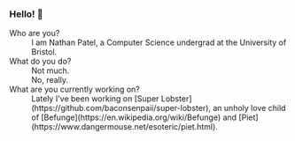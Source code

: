 ### Hello! 👋

<dl>
	<dt>Who are you?</dt>
	<dd>I am Nathan Patel, a Computer Science undergrad at the University of Bristol.</dd>
	<dt>What do you do?</dt>
	<dd>Not much.<br />No, really.</dd>
	<dt>What are you currently working on?</dt>
	<dd>Lately I've been working on [Super Lobster](https://github.com/baconsenpaii/super-lobster),
	an unholy love child of [Befunge](https://en.wikipedia.org/wiki/Befunge) and [Piet](https://www.dangermouse.net/esoteric/piet.html).</dd>
</dl>
